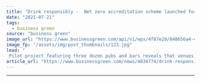 ```yaml
---
title: "Drink responsibly -  Net zero accreditation scheme launched for pubs and bars"
date: "2021-07-21"
tags: 
  - business green
source: "business green"
image_url: "https://www.businessgreen.com/api/v1/wps/4f87e20/848656a4-4edc-48d9-8c24-3e3a3bb81052/5/Net-Zero-Pubs-Bars-Event-Image-2-185x114.jpg"
image_fp: "/assets/img/post_thumbnails/123.jpg"
lead: "
 Pilot project featuring three dozen pubs and bars reveals that venues that service food face steeper decarbonisation challenge than 'wet-led' venues ..."
article_url: "https://www.businessgreen.com/news/4034774/drink-responsibly-net-zero-accreditation-scheme-launched-pubs-bars"
---
```


---

